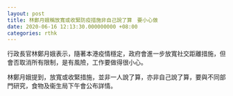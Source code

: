 ```yaml
---
layout: post
title: 林鄭月娥稱放寬或收緊防疫措施非自己說了算　要小心做
date: 2020-06-16 12:13:30.000000000 +08:00
categories: rthk
---
```


行政長官林鄭月娥表示，隨著本港疫情穩定，政府會進一步放寬社交距離措施，但會否取消所有限制，是有風險，工作要做得很小心。

林鄭月娥提到，放寬或收緊措施，並非一人說了算，亦非自己說了算，要與不同部門研究，食物及衞生局下午會公布詳情。
